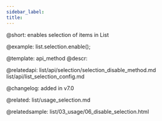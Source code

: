 ```yaml
---
sidebar_label: 
title: 
---          
```


@short: enables selection of items in List





@example:
list.selection.enable();

@template: api_method
@descr:

@relatedapi: 
list/api/selection/selection_disable_method.md
list/api/list_selection_config.md

@changelog:
added in v7.0

@related: list/usage_selection.md

@relatedsample: list/03_usage/06_disable_selection.html